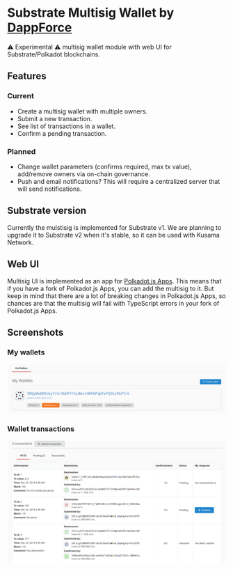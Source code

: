 # Substrate Multisig Wallet by [DappForce](https://github.com/dappforce)

⚠️ Experimental ⚠️ multisig wallet module with web UI for Substrate/Polkadot blockchains.

## Features

### Current

- Create a multisig wallet with multiple owners.
- Submit a new transaction.
- See list of transactions in a wallet.
- Confirm a pending transaction.

### Planned

- Change wallet parameters (confirms required, max tx value), add/remove owners via on-chain governance.
- Push and email notifications? This will require a centralized server that will send notifications.

## Substrate version

Currently the mulstisig is implemented for Substrate v1. 
We are planning to upgrade it to Substrate v2 when it's stable, so it can be used with Kusama Network.

## Web UI

Multisig UI is implemented as an app for [Polkadot.js Apps](https://github.com/polkadot-js/apps).
This means that if you have a fork of Polkadot.js Apps, you can add the multisig to it. 
But keep in mind that there are a lot of breaking changes in Polkadot.js Apps, 
so chances are that the multisig will fail with TypeScript errors in your fork of Polkadot.js Apps.

## Screenshots

### My wallets

![Image of wallets list](screenshots/wallets_list.png)

### Wallet transactions

![Image of txs list](screenshots/txs_list.png)
